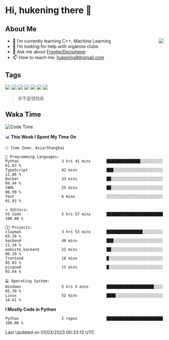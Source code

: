 # Hi, hukening there 👋

## About Me

<a href="#">
  <img align="right" src="https://github-readme-stats-git-masterrstaa-rickstaa.vercel.app/api?username=Tokyo469&count_private=true&show_icons=true&bg_color=15,f2f7fd,E0EAFC" />
</a>

- 🌱 I’m currently learning C++, Machine Learning
- 🤔 I’m looking for help with organize clubs
- 💬 Ask me about [FrontierDecipherer](https://github.com/FrontierDecipherer)
- 📫 How to reach me: hukening8@gmail.com

## Tags

![](https://img.shields.io/badge/-Python-3e74a2?style=flat-square&logo=Python&logoColor=fff)
![](https://img.shields.io/badge/-C++-00579c?style=flat-square&logo=cplusplus&logoColor=fff)
![](https://img.shields.io/badge/-Node.js-339933?style=flat-square&logo=Node.js&logoColor=fff)
![](https://img.shields.io/badge/-React-2d98ce?style=flat-square&logo=React&logoColor=fff)
![](https://img.shields.io/badge/-Linux-000000?style=flat-square&logo=Linux&logoColor=fff)
![](https://img.shields.io/badge/-MySQL-4479A1?style=flat-square&logo=MySQL&logoColor=fff)
![](https://img.shields.io/badge/-MongoDB-47A248?style=flat-square&logo=MongoDB&logoColor=fff)

> 并不是很熟练

## Waka Time

<!--START_SECTION:waka-->
![Code Time](http://img.shields.io/badge/Code%20Time-161%20hrs%2021%20mins-blue)

📊 **This Week I Spent My Time On** 

```text
🕑︎ Time Zone: Asia/Shanghai

💬 Programming Languages: 
Python                   3 hrs 41 mins       ███████████████░░░░░░░░░░   61.83 % 
TypeScript               42 mins             ███░░░░░░░░░░░░░░░░░░░░░░   11.88 % 
Docker                   33 mins             ██░░░░░░░░░░░░░░░░░░░░░░░   09.44 % 
YAML                     25 mins             ██░░░░░░░░░░░░░░░░░░░░░░░   06.99 % 
Text                     6 mins              ░░░░░░░░░░░░░░░░░░░░░░░░░   01.93 % 

🔥 Editors: 
VS Code                  5 hrs 57 mins       █████████████████████████   100.00 % 

🐱‍💻 Projects: 
clayman                  3 hrs 53 mins       ████████████████░░░░░░░░░   65.34 % 
backend                  40 mins             ███░░░░░░░░░░░░░░░░░░░░░░   11.34 % 
website_backend          22 mins             ██░░░░░░░░░░░░░░░░░░░░░░░   06.29 % 
frontend                 18 mins             █░░░░░░░░░░░░░░░░░░░░░░░░   05.03 % 
pisquad                  13 mins             █░░░░░░░░░░░░░░░░░░░░░░░░   03.64 % 

💻 Operating System: 
Windows                  5 hrs 5 mins        █████████████████████░░░░   85.39 % 
Linux                    52 mins             ████░░░░░░░░░░░░░░░░░░░░░   14.61 % 
```

**I Mostly Code in Python** 

```text
Python                   2 repos             █████████████████████████   100.00 % 
```




 Last Updated on 01/03/2023 00:33:12 UTC
<!--END_SECTION:waka-->
